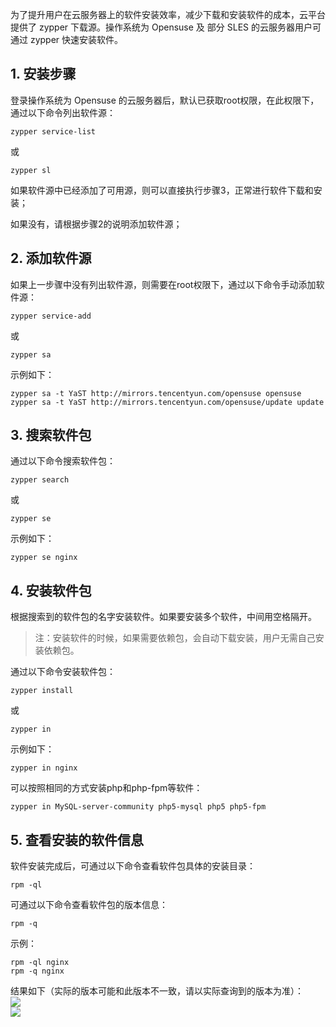 为了提升用户在云服务器上的软件安装效率，减少下载和安装软件的成本，云平台提供了 zypper 下载源。操作系统为 Opensuse 及 部分 SLES 的云服务器用户可通过 zypper 快速安装软件。

## 1. 安装步骤
登录操作系统为 Opensuse 的云服务器后，默认已获取root权限，在此权限下，通过以下命令列出软件源：

```
zypper service-list 
```
或

```
zypper sl
```

如果软件源中已经添加了可用源，则可以直接执行步骤3，正常进行软件下载和安装；

如果没有，请根据步骤2的说明添加软件源；

## 2. 添加软件源
如果上一步骤中没有列出软件源，则需要在root权限下，通过以下命令手动添加软件源：

```
zypper service-add
```
或
```
zypper sa
```
示例如下：

```
zypper sa -t YaST http://mirrors.tencentyun.com/opensuse opensuse 
zypper sa -t YaST http://mirrors.tencentyun.com/opensuse/update update
```

## 3. 搜索软件包
通过以下命令搜索软件包：

```
zypper search
```
或

```
zypper se
```
示例如下：

```
zypper se nginx
```

## 4. 安装软件包
根据搜索到的软件包的名字安装软件。如果要安装多个软件，中间用空格隔开。

>注：安装软件的时候，如果需要依赖包，会自动下载安装，用户无需自己安装依赖包。

通过以下命令安装软件包：

```
zypper install
```
或
```
zypper in
```
示例如下：

```
zypper in nginx
```

可以按照相同的方式安装php和php-fpm等软件：

```
zypper in MySQL-server-community php5-mysql php5 php5-fpm
```

## 5. 查看安装的软件信息
软件安装完成后，可通过以下命令查看软件包具体的安装目录：

```
rpm -ql 
```

可通过以下命令查看软件包的版本信息：

```
rpm -q
```

示例：

```
rpm -ql nginx
rpm -q nginx
```
结果如下（实际的版本可能和此版本不一致，请以实际查询到的版本为准）：  
![](//mccdn.qcloud.com/img56af4cc4d0c52.png)  
![](//mccdn.qcloud.com/img56af4ccb0d033.png)  